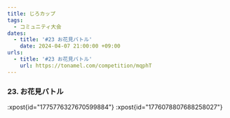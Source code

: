 ```yaml
---
title: じろカップ
tags:
  - コミュニティ大会
dates:
  - title: '#23 お花見バトル'
    date: 2024-04-07 21:00:00 +09:00
urls:
  - title: '#23 お花見バトル'
    url: https://tonamel.com/competition/mqphT
---
```


### 23. お花見バトル
:xpost{id="1775776327670599884"}
:xpost{id="1776078807688258027"}